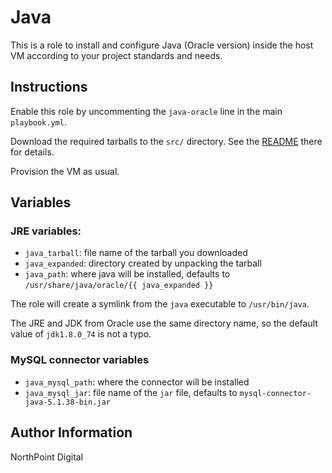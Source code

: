 # Java

This is a role to install and configure Java (Oracle version) inside the host VM
according to your project standards and needs.

## Instructions

Enable this role by uncommenting the `java-oracle` line in the main `playbook.yml`.

Download the required tarballs to the `src/` directory. See the [README](./src)
there for details.

Provision the VM as usual.

## Variables

### JRE variables:

- `java_tarball`: file name of the tarball you downloaded
- `java_expanded`: directory created by unpacking the tarball
- `java_path`: where java will be installed, defaults to
  `/usr/share/java/oracle/{{ java_expanded }}`

The role will create a symlink from the `java` executable to `/usr/bin/java`.

The JRE and JDK from Oracle use the same directory name, so the default value of
`jdk1.8.0_74` is not a typo.

### MySQL connector variables

- `java_mysql_path`: where the connector will be installed
- `java_mysql_jar`: file name of the `jar` file, defaults to
  `mysql-connector-java-5.1.38-bin.jar`

## Author Information

NorthPoint Digital
